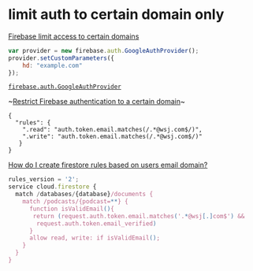 # limit auth to certain domain only





[Firebase limit access to certain domains](https://blog.jimmycai.com/p/firebase-limit-access-to-certain-domains/)

```javascript
var provider = new firebase.auth.GoogleAuthProvider();
provider.setCustomParameters({
    hd: "example.com"
});
```

[`firebase.auth.GoogleAuthProvider`](https://firebase.google.com/docs/reference/js/firebase.auth.GoogleAuthProvider)

~[Restrict Firebase authentication to a certain domain](https://stackoverflow.com/questions/46614476/restrict-firebase-authentication-to-a-certain-domain)~

```text
{
  "rules": {
    ".read": "auth.token.email.matches(/.*@wsj.com$/)",
    ".write": "auth.token.email.matches(/.*@wsj.com$/)"
   }
}
```

[How do I create firestore rules based on users email domain?](https://stackoverflow.com/questions/49174634/how-do-i-create-firestore-rules-based-on-users-email-domain)

```javascript
rules_version = '2';
service cloud.firestore {
  match /databases/{database}/documents {
    match /podcasts/{podcast=**} {
      function isValidEmail(){
       return (request.auth.token.email.matches('.*@wsj[.]com$') && 
        request.auth.token.email_verified)
      }
      allow read, write: if isValidEmail();
    }
  }
}
```

